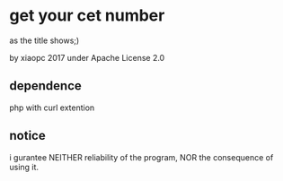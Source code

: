 # get your cet number
as the title shows;)

by xiaopc 2017
under Apache License 2.0

## dependence
php with curl extention

## notice
i gurantee NEITHER reliability of the program,
NOR the consequence of using it.
